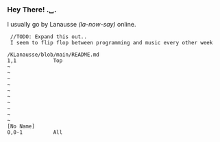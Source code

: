### Hey There! .␣.
I usually go by Lanausse *(la-now-say)* online. 
```
 //TODO: Expand this out..
 I seem to flip flop between programming and music every other week

/KLanausse/blob/main/README.md                                                                                    1,1            Top
~
~
~
~
~
~
~
~
~
~
[No Name]                                                                                                         0,0-1          All
```
